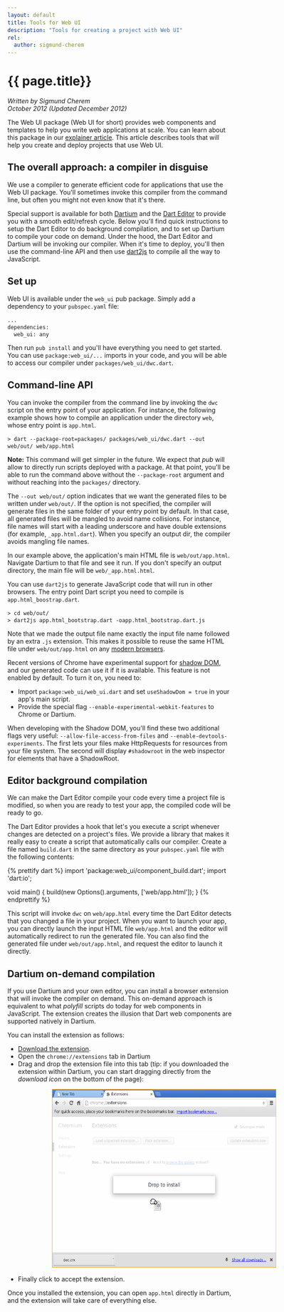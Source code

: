 ```yaml
---
layout: default
title: Tools for Web UI
description: "Tools for creating a project with Web UI"
rel:
  author: sigmund-cherem
---
```

# {{ page.title}}
_Written by Sigmund Cherem<br />
October 2012 (Updated December 2012)_


The Web UI package (Web UI for short) provides web components and templates to
help you write web applications at scale. You can learn about this package in
our [explainer article](/articles/web-ui/). This article describes tools that will help
you create and deploy projects that use Web UI.


## The overall approach: a compiler in disguise

We use a compiler to generate efficient code for applications that use the Web
UI package.  You'll sometimes invoke this compiler from the command line, but
often you might not even know that it's there.

Special support is available for both [Dartium][dartium] and the [Dart
Editor][editor] to provide you with a smooth edit/refresh cycle.  Below you'll
find quick instructions to setup the Dart Editor to do background compilation,
and to set up Dartium to compile your code on demand.  Under the hood, the Dart
Editor and Dartium will be invoking our compiler.  When it's time to deploy,
you'll then use the command-line API and then use [dart2js][] to compile all the way
to JavaScript.

## Set up

Web UI is available under the `web_ui` pub package. Simply add a dependency to
your `pubspec.yaml` file:

    ...
    dependencies:
      web_ui: any

Then run `pub install` and you'll have everything you need to get started. You
can use `package:web_ui/...` imports in your code, and you will be able
to access our compiler under `packages/web_ui/dwc.dart`.

## Command-line API

You can invoke the compiler from the command line by invoking the `dwc` script
on the entry point of your application. For instance, the following example
shows how to compile an application under the directory `web`, whose entry point
is `app.html`.

    > dart --package-root=packages/ packages/web_ui/dwc.dart --out web/out/ web/app.html

<aside><div class="alert alert-info">
<strong>Note:</strong> This command will get simpler in the future. We
expect that <em>pub</em> will allow to directly run scripts deployed with a
package.  At that point, you'll be able to run the command above without the
<code>--package-root</code> argument and without reaching into the
<code>packages/</code> directory.
</div></aside>

The `--out web/out/` option indicates that we want the generated files to be
written under `web/out/`. If the option is not specified, the compiler will
generate files in the same folder of your entry point by default. In that case,
all generated files will be mangled to avoid name collisions. For instance, file
names will start with a leading underscore and have double extensions (for
example, `_app.html.dart`).  When you specify an output dir, the compiler avoids
mangling file names.

In our example above, the application's main HTML file is `web/out/app.html`.
Navigate Dartium to that file and see it run.  If you don't specify an output
directory, the main file will be `web/_app.html.html`.

You can use `dart2js` to generate JavaScript code that will run in other
browsers. The entry point Dart script you need to compile is
`app.html_boostrap.dart`.

    > cd web/out/
    > dart2js app.html_bootstrap.dart -oapp.html_bootstrap.dart.js

Note that we made the output file name exactly the input file name followed by
an extra `.js` extension. This makes it possible to reuse the same HTML file
under `web/out/app.html` on any [modern browsers][mb].

Recent versions of Chrome have experimental support for [shadow DOM][sd], and
our generated code can use it if it is available. This feature is not enabled
by default. To turn it on, you need to:

  * Import `package:web_ui/web_ui.dart` and
    set `useShadowDom = true` in your app's main script.
  * Provide the special flag `--enable-experimental-webkit-features` to Chrome
    or Dartium.

When developing with the Shadow DOM, you'll find these two additional flags very
useful: `--allow-file-access-from-files` and `--enable-devtools-experiments`.
The first lets your files make HttpRequests for resources from your file system.
The second will display `#shadowroot` in the web inspector for elements that
have a ShadowRoot.

## Editor background compilation

We can make the Dart Editor compile your code every time a project file
is modified, so when you are ready to test your app, the compiled code will be
ready to go.

The Dart Editor provides a hook that let's you execute a script whenever changes
are detected on a project's files. We provide a library that makes it really
easy to create a script that automatically calls our compiler. Create a file
named `build.dart` in the same directory as your `pubspec.yaml` file with the
following contents:

{% prettify dart %}
import 'package:web_ui/component_build.dart';
import 'dart:io';

void main() {
  build(new Options().arguments, ['web/app.html']);
}
{% endprettify %}

This script will invoke `dwc` on `web/app.html` every time the Dart Editor
detects that you changed a file in your project.  When you want to launch your
app, you can directly launch the input HTML file `web/app.html` and the editor
will automatically redirect to run the generated file. You can also find the
generated file under `web/out/app.html`, and request the editor to launch it
directly.

## Dartium on-demand compilation

If you use Dartium and your own editor, you can install a browser extension that
will invoke the compiler on demand. This on-demand approach is equivalent to
what *polyfill* scripts do today for web components in JavaScript.  The
extension creates the illusion that Dart web components are supported natively
in Dartium.

You can install the extension as follows:

  * [Download the extension][extension].
  * Open the `chrome://extensions` tab in Dartium
  * Drag and drop the extension file into this tab (tip: if you downloaded the
    extension within Dartium, you can start dragging directly from the
    _download icon_ on the bottom of the page):

<img style="position:relative;left:100px" width="600" height="401"
     src="drag_and_drop.png">

  * Finally click to accept the extension.

Once you installed the extension, you can open `app.html` directly in Dartium,
and the extension will take care of everything else.


[dwc]: https://github.com/dart-lang/web-ui/
[extension]: http://dart-lang.github.com/web-ui/extension/web_ui.crx
[dartium]: /dartium/
[editor]: /docs/editor/
[dart2js]: /docs/dart-up-and-running/contents/ch04-tools-dart2js.html
[mb]: /support/faq.html#what-browsers-supported
[sd]: http://dvcs.w3.org/hg/webcomponents/raw-file/tip/spec/shadow/index.html
